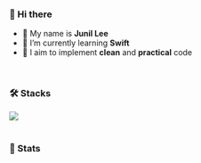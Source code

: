 ### 👋 Hi there
- 🍏 My name is **Junil Lee**
- 🌱 I’m currently learning **Swift**
- 🌿 I aim to implement **clean** and **practical** code
<br>

### 🛠️ Stacks
<div style="text-align: left">
  <a href="https://skillicons.dev">
    <img src="https://skillicons.dev/icons?i=apple,firebase,figma,obsidian,postman,sqlite,swift"/>
  </a>
</div>
<br>

### 🏅 Stats
<div style="text-align: left">
</div>

